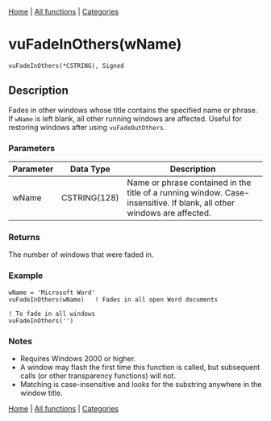 [Home](../index.md) | [All functions](../all-functions.md) | [Categories](../categories/index.md)

# vuFadeInOthers(wName)

```Prototype
vuFadeInOthers(*CSTRING), Signed
```


## Description
Fades in other windows whose title contains the specified name or phrase. If `wName` is left blank, all other running windows are affected. Useful for restoring windows after using `vuFadeOutOthers`.

### Parameters

| Parameter | Data Type     | Description                                                                 |
|-----------|---------------|-----------------------------------------------------------------------------|
| wName     | CSTRING(128)  | Name or phrase contained in the title of a running window. Case-insensitive. If blank, all other windows are affected. |

### Returns
The number of windows that were faded in.

### Example

```Clarion
wName = 'Microsoft Word'
vuFadeInOthers(wName)   ! Fades in all open Word documents

! To fade in all windows
vuFadeInOthers('')
```

### Notes
- Requires Windows 2000 or higher.  
- A window may flash the first time this function is called, but subsequent calls (or other transparency functions) will not.  
- Matching is case-insensitive and looks for the substring anywhere in the window title.

[Home](../index.md) | [All functions](../all-functions.md) | [Categories](../categories/index.md)
